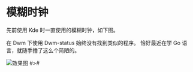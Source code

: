 # 模糊时钟

先前使用 Kde 时一直使用的模糊时钟，如下图。

在 Dwm 下使用 Dwm-status 始终没有找到类似的程序。
恰好最近在学 Go 语言，就随手撸了这么个简陋的。

![效果图](#>#) #>#
